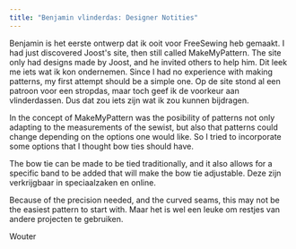 ```yaml
---
title: "Benjamin vlinderdas: Designer Notities"
---
```


Benjamin is het eerste ontwerp dat ik ooit voor FreeSewing heb gemaakt. I had just discovered Joost's site, then still called MakeMyPattern. The site only had designs made by Joost, and he invited others to help him. Dit leek me iets wat ik kon ondernemen. Since I had no experience with making patterns, my first attempt should be a simple one. Op de site stond al een patroon voor een stropdas, maar toch geef ik de voorkeur aan vlinderdassen. Dus dat zou iets zijn wat ik zou kunnen bijdragen.

In the concept of MakeMyPattern was the posibility of patterns not only adapting to the measurements of the sewist, but also that patterns could change depending on the options one would like. So I tried to incorporate some options that I thought bow ties should have.

The bow tie can be made to be tied traditionally, and it also allows for a specific band to be added that will make the bow tie adjustable. Deze zijn verkrijgbaar in speciaalzaken en online.

Because of the precision needed, and the curved seams, this may not be the easiest pattern to start with. Maar het is wel een leuke om restjes van andere projecten te gebruiken.

Wouter


